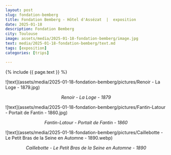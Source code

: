 ```yaml
---
layout: post
slug: fondation-bemberg
title: Fondation Bemberg - Hôtel d'Assézat  |  exposition
date: 2025-01-18
description: Fondation Bemberg
city: Toulouse
image: assets/media/2025-01-18-fondation-bemberg/image.jpg
text: media/2025-01-18-fondation-bemberg/text.md
tags: [exposition]
categories: [trips]

---
```


{% include  {{ page.text }} %}



![text](assets/media/2025-01-18-fondation-bemberg/pictures/Renoir - La Loge - 1879.jpg)

<div style="text-align: center;"><i>Renoir - La Loge - 1879</i></div>


![text](assets/media/2025-01-18-fondation-bemberg/pictures/Fantin-Latour - Portait de Fantin - 1860.jpg)

<div style="text-align: center;"><i>Fantin-Latour - Portait de Fantin - 1860</i></div>


![text](assets/media/2025-01-18-fondation-bemberg/pictures/Caillebotte - Le Petit Bras  de la Seine en Automne - 1890.webp)

<div style="text-align: center;"><i>Caillebotte - Le Petit Bras  de la Seine en Automne - 1890</i></div>
